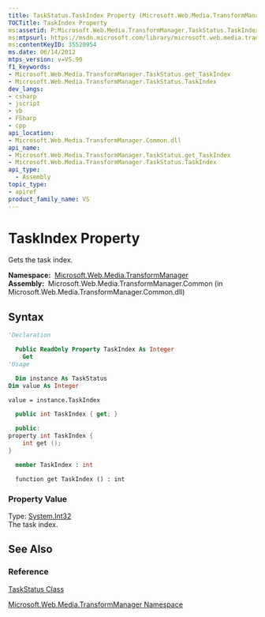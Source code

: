 ```yaml
---
title: TaskStatus.TaskIndex Property (Microsoft.Web.Media.TransformManager)
TOCTitle: TaskIndex Property
ms:assetid: P:Microsoft.Web.Media.TransformManager.TaskStatus.TaskIndex
ms:mtpsurl: https://msdn.microsoft.com/library/microsoft.web.media.transformmanager.taskstatus.taskindex(v=VS.90)
ms:contentKeyID: 35520954
ms.date: 06/14/2012
mtps_version: v=VS.90
f1_keywords:
- Microsoft.Web.Media.TransformManager.TaskStatus.get_TaskIndex
- Microsoft.Web.Media.TransformManager.TaskStatus.TaskIndex
dev_langs:
- csharp
- jscript
- vb
- FSharp
- cpp
api_location:
- Microsoft.Web.Media.TransformManager.Common.dll
api_name:
- Microsoft.Web.Media.TransformManager.TaskStatus.get_TaskIndex
- Microsoft.Web.Media.TransformManager.TaskStatus.TaskIndex
api_type:
  - Assembly
topic_type:
- apiref
product_family_name: VS
---
```


# TaskIndex Property

Gets the task index.

**Namespace:**  [Microsoft.Web.Media.TransformManager](microsoft-web-media-transformmanager-namespace.md)  
**Assembly:**  Microsoft.Web.Media.TransformManager.Common (in Microsoft.Web.Media.TransformManager.Common.dll)

## Syntax

```vb
'Declaration

  Public ReadOnly Property TaskIndex As Integer
    Get
'Usage

  Dim instance As TaskStatus
Dim value As Integer

value = instance.TaskIndex
```

```csharp
  public int TaskIndex { get; }
```

```cpp
  public:
property int TaskIndex {
    int get ();
}
```

``` fsharp
  member TaskIndex : int
```

```jscript
  function get TaskIndex () : int
```

### Property Value

Type: [System.Int32](https://msdn.microsoft.com/library/td2s409d)  
The task index.  

## See Also

### Reference

[TaskStatus Class](taskstatus-class-microsoft-web-media-transformmanager.md)

[Microsoft.Web.Media.TransformManager Namespace](microsoft-web-media-transformmanager-namespace.md)

